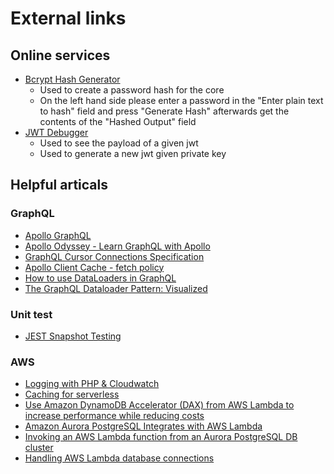 # External links

## Online services

* [Bcrypt Hash Generator](https://www.devglan.com/online-tools/bcrypt-hash-generator)
  * Used to create a password hash for the core
  * On the left hand side please enter a password in the "Enter plain text to hash" field and press "Generate Hash" afterwards get the contents of the "Hashed Output" field
* [JWT Debugger](https://jwt.io/)
  * Used to see the payload of a given jwt
  * Used to generate a new jwt given private key

## Helpful articals

### GraphQL

* [Apollo GraphQL](https://www.apollographql.com/)
* [Apollo Odyssey - Learn GraphQL with Apollo](https://odyssey.apollographql.com/)
* [GraphQL Cursor Connections Specification](https://relay.dev/graphql/connections.htm)
* [Apollo Client Cache - fetch policy](https://www.apollographql.com/docs/react/api/react/hoc/#optionsfetchpolicy)
* [How to use DataLoaders in GraphQL](https://medium.com/the-marcy-lab-school/how-to-use-dataloader-js-9727c527efd0)
* [The GraphQL Dataloader Pattern: Visualized](https://xuorig.medium.com/the-graphql-dataloader-pattern-visualized-3064a00f319f)

### Unit test

* [JEST Snapshot Testing](https://jestjs.io/docs/snapshot-testing)

### AWS

* [Logging with PHP & Cloudwatch](https://aws.amazon.com/blogs/developer/php-application-logging-with-amazon-cloudwatch-logs-and-monolog/)
* [Caching for serverless](https://theburningmonk.com/2019/10/all-you-need-to-know-about-caching-for-serverless-applications/)
* [Use Amazon DynamoDB Accelerator (DAX) from AWS Lambda to increase performance while reducing costs](https://aws.amazon.com/blogs/database/how-to-increase-performance-while-reducing-costs-by-using-amazon-dynamodb-accelerator-dax-and-aws-lambda/)
* [Amazon Aurora PostgreSQL Integrates with AWS Lambda](https://aws.amazon.com/about-aws/whats-new/2020/12/amazon-aurora-postgresql-integrates-with-aws-lambda/)
* [Invoking an AWS Lambda function from an Aurora PostgreSQL DB cluster](https://docs.aws.amazon.com/AmazonRDS/latest/AuroraUserGuide/PostgreSQL-Lambda.html)
* [Handling AWS Lambda database connections](https://solidstudio.io/blog/aws-handle-database-connection)
